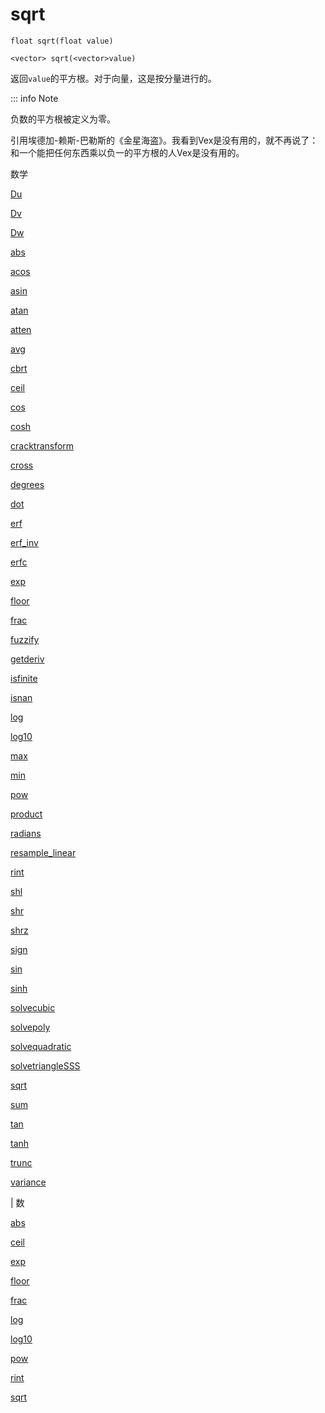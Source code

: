 # sqrt

`float sqrt(float value)`

`<vector> sqrt(<vector>value)`

返回`value`的平方根。对于向量，这是按分量进行的。

::: info Note

负数的平方根被定义为零。

引用埃德加-赖斯-巴勒斯的《金星海盗》。我看到Vex是没有用的，就不再说了：和一个能把任何东西乘以负一的平方根的人Vex是没有用的。

数学

[Du](Du.html)

[Dv](Dv.html)

[Dw](Dw.html)

[abs](abs.html)

[acos](acos.html)

[asin](asin.html)

[atan](atan.html)

[atten](atten.html)

[avg](avg.html)

[cbrt](cbrt.html)

[ceil](ceil.html)

[cos](cos.html)

[cosh](cosh.html)

[cracktransform](cracktransform.html)

[cross](cross.html)

[degrees](degrees.html)

[dot](dot.html)

[erf](erf.html)

[erf_inv](erf_inv.html)

[erfc](erfc.html)

[exp](exp.html)

[floor](floor.html)

[frac](frac.html)

[fuzzify](fuzzify.html)

[getderiv](getderiv.html)

[isfinite](isfinite.html)

[isnan](isnan.html)

[log](log.html)

[log10](log10.html)

[max](max.html)

[min](min.html)

[pow](pow.html)

[product](product.html)

[radians](radians.html)

[resample_linear](resample_linear.html)

[rint](rint.html)

[shl](shl.html)

[shr](shr.html)

[shrz](shrz.html)

[sign](sign.html)

[sin](sin.html)

[sinh](sinh.html)

[solvecubic](solvecubic.html)

[solvepoly](solvepoly.html)

[solvequadratic](solvequadratic.html)

[solvetriangleSSS](solvetriangleSSS.html)

[sqrt](sqrt.html)

[sum](sum.html)

[tan](tan.html)

[tanh](tanh.html)

[trunc](trunc.html)

[variance](variance.html)

| 数

[abs](abs.html)

[ceil](ceil.html)

[exp](exp.html)

[floor](floor.html)

[frac](frac.html)

[log](log.html)

[log10](log10.html)

[pow](pow.html)

[rint](rint.html)

[sqrt](sqrt.html)
